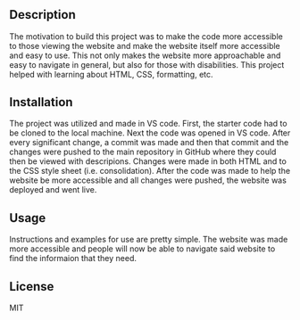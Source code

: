 # <SemanticRefactor>

## Description

The motivation to build this project was to make the code more accessible to those viewing the website and make the website itself more accessible and easy to use. This not only makes the website more  approachable and  easy to navigate in  general, but also for those with disabilities. This  project helped with learning about HTML, CSS, formatting, etc. 

## Installation

The project was utilized and made in  VS code. First, the starter code had to be cloned to the local machine. Next the code was opened in VS code.  After every significant change, a commit was made and then that commit and the changes were pushed to the main repository in GitHub where they could then  be viewed with descripions. Changes were made in both HTML and to the CSS style sheet (i.e. consolidation). After the code was made to help the website be more accessible and all changes were pushed, the website was deployed and went live.

## Usage

Instructions and examples for use are pretty simple. The website was made more accessible and people will now be able to navigate said website to find the informaion that they need. 

## License

MIT